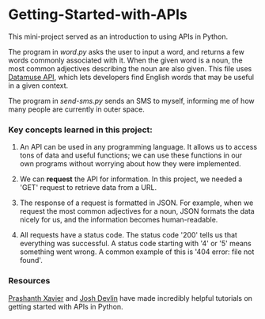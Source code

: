 # Getting-Started-with-APIs

This mini-project served as an introduction to using APIs in Python. 

The program in *word.py* asks the user to input a word, and returns a few words commonly associated with it.
When the given word is a noun, the most common adjectives describing the noun are also given. 
This file uses [Datamuse API](https://www.datamuse.com/api/), which lets developers find English words that may be useful in a given context.

The program in *send-sms.py* sends an SMS to myself, informing me of how many people are currently in outer space. 

### Key concepts learned in this project:

1. An API can be used in any programming language. It allows us to access tons of data and useful functions; we can use these functions in our own programs without worrying about how they were implemented. 

2. We can **request** the API for information. In this project, we needed a 'GET' request to retrieve data from a URL. 

3. The response of a request is formatted in JSON. For example, when we request the most common adjectives for a noun, JSON formats the data nicely for us, and the information becomes human-readable. 

4. All requests have a status code. The status code '200' tells us that everything was successful. A status code starting with '4' or '5' means something went wrong. A common example of this is '404 error: file not found'. 

### Resources
[Prashanth Xavier](https://medium.com/quick-code/absolute-beginners-guide-to-slaying-apis-using-python-7b380dc82236) and [Josh Devlin](https://www.dataquest.io/blog/python-api-tutorial/) have made incredibly helpful tutorials on getting started with APIs in Python. 
